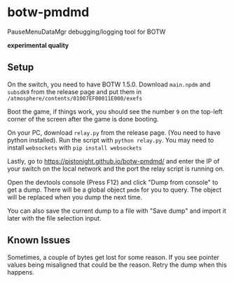 # botw-pmdmd
PauseMenuDataMgr debugging/logging tool for BOTW

**experimental quality**

## Setup
On the switch, you need to have BOTW 1.5.0.
Download `main.npdm` and `subsdk9` from the release page
and put them in `/atmosphere/contents/01007EF00011E000/exefs`

Boot the game, if things work, you should see the number `9`
on the top-left corner of the screen after the game is done booting.

On your PC, download `relay.py` from the release page.
(You need to have python installed).
Run the script with `python relay.py`.
You may need to install `websockets` with `pip install websockets`

Lastly, go to https://pistonight.github.io/botw-pmdmd/
and enter the IP of your switch on the local network
and the port the relay script is running on.

Open the devtools console (Press F12) and click "Dump from console" to get a dump.
There will be a global object `pmdm` for you to query.
The object will be replaced when you dump the next time.

You can also save the current dump to a file with "Save dump" and import it later
with the file selection input.

## Known Issues
Sometimes, a couple of bytes get lost for some reason. If you see pointer values
being misaligned that could be the reason. Retry the dump when this happens.


